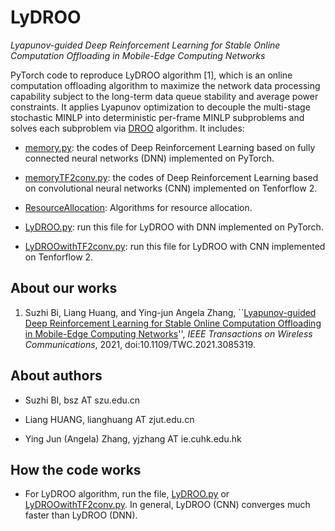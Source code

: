 # LyDROO

*Lyapunov-guided Deep Reinforcement Learning for Stable Online Computation Offloading in Mobile-Edge Computing Networks*

PyTorch code to reproduce LyDROO algorithm [1], which is an online computation offloading algorithm to maximize the network data processing capability subject to the long-term data queue stability and average power constraints. It applies Lyapunov optimization to
decouple the multi-stage stochastic MINLP into deterministic per-frame MINLP subproblems and solves each subproblem via [DROO](https://github.com/revenol/DROO) algorithm. It includes:

- [memory.py](memory.py): the codes of Deep Reinforcement Learning based on fully connected neural networks (DNN) implemented on PyTorch.
- [memoryTF2conv.py](memoryTF2conv.py): the codes of Deep Reinforcement Learning based on convolutional neural networks (CNN) implemented on Tenforflow 2.

- [ResourceAllocation](ResourceAllocation.py): Algorithms for resource allocation.

- [LyDROO.py](LyDROO.py): run this file for LyDROO with DNN implemented on PyTorch.
- [LyDROOwithTF2conv.py](LyDROOwithTF2conv.py): run this file for LyDROO with CNN implemented on Tenforflow 2.

## About our works

1. Suzhi Bi, Liang Huang, and Ying-jun Angela Zhang, ``[Lyapunov-guided Deep Reinforcement Learning for Stable Online Computation Offloading in Mobile-Edge Computing Networks](https://ieeexplore.ieee.org/document/9449944)'', *IEEE Transactions on Wireless Communications*, 2021, doi:10.1109/TWC.2021.3085319.

## About authors

- Suzhi BI, bsz AT szu.edu.cn

- Liang HUANG, lianghuang AT zjut.edu.cn

- Ying Jun (Angela) Zhang, yjzhang AT ie.cuhk.edu.hk


## How the code works

- For LyDROO algorithm, run the file, [LyDROO.py](LyDROO.py) or [LyDROOwithTF2conv.py](LyDROOwithTF2conv.py). In general, LyDROO (CNN) converges much faster than LyDROO (DNN).
